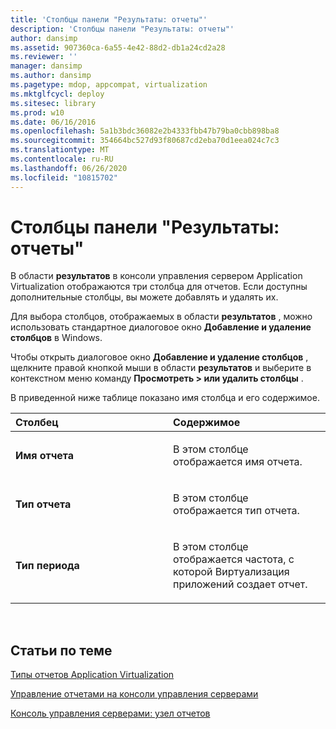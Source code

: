 ```yaml
---
title: 'Столбцы панели "Результаты: отчеты"'
description: 'Столбцы панели "Результаты: отчеты"'
author: dansimp
ms.assetid: 907360ca-6a55-4e42-88d2-db1a24cd2a28
ms.reviewer: ''
manager: dansimp
ms.author: dansimp
ms.pagetype: mdop, appcompat, virtualization
ms.mktglfcycl: deploy
ms.sitesec: library
ms.prod: w10
ms.date: 06/16/2016
ms.openlocfilehash: 5a1b3bdc36082e2b4333fbb47b79ba0cbb898ba8
ms.sourcegitcommit: 354664bc527d93f80687cd2eba70d1eea024c7c3
ms.translationtype: MT
ms.contentlocale: ru-RU
ms.lasthandoff: 06/26/2020
ms.locfileid: "10815702"
---
```

# Столбцы панели "Результаты: отчеты"


В области **результатов** в консоли управления сервером Application Virtualization отображаются три столбца для отчетов. Если доступны дополнительные столбцы, вы можете добавлять и удалять их.

Для выбора столбцов, отображаемых в области **результатов** , можно использовать стандартное диалоговое окно **Добавление и удаление столбцов** в Windows.

Чтобы открыть диалоговое окно **Добавление и удаление столбцов** , щелкните правой кнопкой мыши в области **результатов** и выберите в контекстном меню команду **Просмотреть &gt; или удалить столбцы** .

В приведенной ниже таблице показано имя столбца и его содержимое.

<table>
<colgroup>
<col width="50%" />
<col width="50%" />
</colgroup>
<thead>
<tr class="header">
<th align="left">Столбец</th>
<th align="left">Содержимое</th>
</tr>
</thead>
<tbody>
<tr class="odd">
<td align="left"><p><strong>Имя отчета</strong></p></td>
<td align="left"><p>В этом столбце отображается имя отчета.</p></td>
</tr>
<tr class="even">
<td align="left"><p><strong>Тип отчета</strong></p></td>
<td align="left"><p>В этом столбце отображается тип отчета.</p></td>
</tr>
<tr class="odd">
<td align="left"><p><strong>Тип периода</strong></p></td>
<td align="left"><p>В этом столбце отображается частота, с которой Виртуализация приложений создает отчет.</p></td>
</tr>
</tbody>
</table>

 

## Статьи по теме


[Типы отчетов Application Virtualization](application-virtualization-report-types.md)

[Управление отчетами на консоли управления серверами](how-to-manage-reports-in-the-server-management-console.md)

[Консоль управления серверами: узел отчетов](server-management-console-reports-node.md)

 

 





